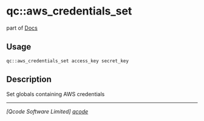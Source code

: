 qc::aws_credentials_set
=======================

part of [Docs](.)

Usage
-----
`qc::aws_credentials_set access_key secret_key`

Description
-----------
Set globals containing AWS credentials

----------------------------------
*[Qcode Software Limited] [qcode]*

[qcode]: www.qcode.co.uk "Qcode Software"